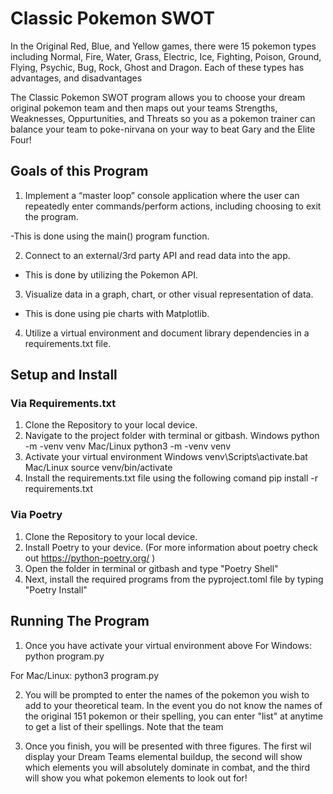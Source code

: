 # Classic Pokemon SWOT 

In the Original Red, Blue, and Yellow games, there were 15 pokemon types including Normal, Fire, Water, Grass, Electric, Ice, Fighting, Poison, Ground, Flying, Psychic, Bug, Rock, Ghost and Dragon. Each of these types has advantages, and disadvantages 

The Classic Pokemon SWOT program allows you to choose your dream original pokemon team and then maps out your teams Strengths, Weaknesses, Oppurtunities, and Threats so you as a pokemon trainer can balance your team to poke-nirvana on your way to beat Gary and the Elite Four! 


## Goals of this Program 

1. Implement a “master loop” console application where the user can repeatedly enter commands/perform actions, including choosing to exit the program.	

-This is done using the main() program function.

2. Connect to an external/3rd party API and read data into the app. 

- This is done by utilizing the Pokemon API.  

3. Visualize data in a graph, chart, or other visual representation of data.
- This is done using pie charts with Matplotlib. 

4. Utilize a virtual environment and document library dependencies in a requirements.txt file.

## Setup and Install

### Via Requirements.txt
1. Clone the Repository to your local device. 
2. Navigate to the project folder with terminal or gitbash.
Windows
python -m -venv venv
Mac/Linux
python3 -m -venv venv
3. Activate your virtual environment 
Windows 
venv\Scripts\activate.bat
Mac/Linux
source venv/bin/activate
4. Install the requirements.txt file using the following comand 
pip install -r requirements.txt


### Via Poetry
1. Clone the Repository to your local device.
2. Install Poetry to your device. (For more information about poetry check out https://python-poetry.org/ )
3. Open the folder in terminal or gitbash and type "Poetry Shell"
4. Next, install the required programs from the pyproject.toml file by typing "Poetry Install"


## Running The Program

1. Once you have activate your virtual environment above
For Windows: 
python program.py

For Mac/Linux:
python3 program.py

2. You will be prompted to enter the names of the pokemon you wish to add to your theoretical team. In the event you do not know the names of the original 151 pokemon or their spelling, you can enter "list" at anytime to get a list of their spellings. Note that the team 

3. Once you finish, you will be presented with three figures. The first wil display your Dream Teams elemental buildup, the second will show which elements you will absolutely dominate in combat, and the third will show you what pokemon elements to look out for!  

